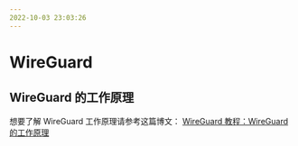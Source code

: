 ```yaml
---
2022-10-03 23:03:26
---
```


# WireGuard

## WireGuard 的工作原理

想要了解 WireGuard 工作原理请参考这篇博文： [WireGuard 教程：WireGuard 的工作原理](https://icloudnative.io/posts/wireguard-docs-theory/)
